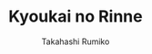 --- 
slug: "kyoukai-no-rinne"
title: "Kyoukai no Rinne"
publishdate: "2018-12-26"
src: "https://365manga.net/manga/kyoukai-no-rinne"
author: "Takahashi Rumiko"
image: "https://data.365manga.net/images/thumbnails/32665-kyoukai-no-rinne.jpg"
tags: ["Comedy","School life","Shounen","Shounen ai","Supernatural"]
chapters: ["Vol.37 Chapter 361: Special Chocolate ","Vol.36 Chapter 360: The Dirty Note ","Chapter 359: Rainfall ","Chapter 358: How To Use A Hibachi ","Chapter 357: The Thing In The House ","Chapter 356: Good Luck Omikuji ","Chapter 355: In The Tree ","Chapter 354: Will Something Come Out? ","Chapter 353: Afraid Of Hot ","Chapter 352: The Fruit Of Hell ","Chapter 351: The Hidden History Of The Black Cats' Secret Meeting ","Chapter 350: The Mystery Of The Black Cats' Secret Meeting ","Chapter 349: The Disappearance Of Black Cats ","Chapter 348: Spirit Summoning ","Chapter 347: Ebisu-sama Style ","Chapter 346: The Friendship Master ","Chapter 345: The Memorable Inn ","Chapter 344: The Price Of Love ","Chapter 343: The Tree Of Sin ","Chapter 342: The Story Of Horatarou ","Chapter 341: The Tragedi Of The Food Made With Flour ","Chapter 340: The Magical Sea Urchin Rice ","Chapter 339: The Sunflower Labyrinth ","Chapter 338: Don't Go Near The Deck ","Chapter 337: The Scene Of The Affair ","Chapter 336: The Cursed Words ","Chapter 335: The Garden's Backdoor ","Chapter 334: The Alleyway Shortcut ","Chapter 333: A Pampered Life ","Chapter 332: Ageha Leaves Home ","Chapter 331: Kusakari-san ","Chapter 330: Th Splotched Note ","Chapter 329: The Charm From The Ghost Temple ","Chapter 328: The Whistle And The Detergent ","Chapter 327: Thw Two Who Can't Meet ","Chapter 326: Kabakichi-kun ","Chapter 325: Philosopher's Stone ","Chapter 324: Kanedama ","Chapter 323: Spirit Flim ","Chapter 322: Rare Red ","Chapter 321: The Cat Cafe's Mystery ","Chapter 320: The Cursed Book ","Chapter 319: Kokkuri-san ","Chapter 318: The White Ghost ","Chapter 317: Lies And Truths ","Chapter 316: The Circumstances Of The Disappearance ","Chapter 315: Otome's Memories ","Chapter 314: Something's Watching ","Chapter 313: Otome's Scythe ","Chapter 312: I Want To Bite ","Chapter 311: The Black Hamaya ","Chapter 310: The Christmas Exorcism Meeting ","Chapter 309: The Beautiful Window ","Chapter 308: Have A Hot-water Bottle ","Chapter 307: The Red Weather Hutch ","Chapter 306: The Secret Of The Garthering ","Chapter 305: The Garthering Of The Witches ","Chapter 304: I Want A Bouquet ","Chapter 303: I Want To Believe ","Chapter 302: Tracking The Number ","Chapter 301: Renge's License ","Chapter 300: The Hair Grew ","Chapter 299: The Rusty Holy Sword ","Chapter 298: Turn To Stone! ","Chapter 297: The Mark Of Medusa ","Chapter 296: Show Me Your Back ","Chapter 295: The Teacher And The Balloon ","Chapter 294: The Girl Inside The Ice ","Chapter 293: Simulation ","Chapter 292: Pigtails Are Annoying ","Chapter 291: Shortcut ","Chapter 290: The Bell Of Love ","Chapter 289: The Goddess Of Wisdom ","Chapter 288: The Cursed Paper Slip ","Chapter 287: Shinigami Prince ","Chapter 286: Revenge ","Chapter 285: Ulterior To The 30","000 Yen ","Chapter 284: The Ideal Smile ","Chapter 283: Mirror Man ","Chapter 282: Mother's Day Present ","Chapter 281: Magic That Uses Black Cats ","Chapter 280: Suzu Is Missing ","Chapter 279: Talking Mimi-chan ","Chapter 278: An Arranged Meeting In The Spring ","Chapter 277: The Result Of Great Effort ","Chapter 276: Please Charge Me ","Chapter 275: Cinderella Date ","Chapter 274: The Ashes And The Longing ","Chapter 273: The Curse Of Extravagance ","Chapter 272: Apologize In The Altar Room ","Chapter 271: Nagara ","Chapter 270: Snowy Stairs ","Chapter 269: Savage Dog Capturing Supplementary Lessons ","Chapter 268: Rumors ","Chapter 267: Spirit's Clues ","Chapter 266: The Evil Spirit's Legacy ","Chapter 265: Until The Bell Tolls "," Chapter 264: Decoration ","Chapter 263: Crunch ","Chapter 262: A Cold Room ","Chapter 261: The Scream From The Cassette Tape ","Chapter 260: Don't Turn Around ","Chapter 259: The Promise Of Hades ","Chapter 258: Neck Man ","Chapter 257: The Special And Protected Sacred Bird ","Chapter 256: The First Mackerel Pike Festival ","Chapter 255: A Careless Casualty ","Chapter 254: Shinigami Killer ","Chapter 253: The Ring And The Stamp ","Chapter 252: The Blessed Wings ","Chapter 251: The Stalking Eyes ","Chapter 250: 100 Tales ","Chapter 249: Campground Havoc ","Chapter 248: The Mysterious Fireworks ","Chapter 247: Ghost Raft ","Chapter 246: The Expectant Ghost ","Chapter 245: The Black Report Cards ","Chapter 244: Serious Battle ","Chapter 243: Justifiable Means ","Chapter 242: Gold License ","Chapter 241: The Legendary Bible ","Chapter 240: Under The Weather Hutch ","Chapter 239: : June Bride ","Chapter 238: Spirit Elevator ","Chapter 237: The Legend Of The Locker ","Chapter 236: Sakura Vs The Black Fox ","Chapter 235: Special Training Exorcism Bento ","Chapter 234: Oihagizuki ","Chapter 233: Rainbow-colored Bamboo Shoot ","Chapter 232: Placeholder 1993 ","Chapter 231: A Little Box Of White Magic ","Chapter 230: The Key To Solving The Curse ","Chapter 229: The Cursed Crystal Ball ","Chapter 228: Springtime Evil Spirit Capturing ","Chapter 227: Where's My Bank Deposit?! ","Chapter 226: Porch Bait ","Chapter 225: Enjoy! ","Chapter 224: The Secret Hot Spring Inn ","Chapter 223: Mindless Mask ","Vol.22 Chapter 222: Newspaper Delivery ","Vol.22 Chapter 221: Hated ","Vol.22 Chapter 220: Good-fortune Pot ","Vol.22 Chapter 219: Search Thoroughly ","Vol.22 Chapter 218: Santa's Grudge ","Vol.22 Chapter 217: Dreamlike World ","Vol.22 Chapter 216: Incubus Capture Training ","Vol.22 Chapter 215: Nothing Inside ","Vol.22 Chapter 214: The Black Square ","Vol.22 Chapter 213: Rinne"," The Suspect ","Vol.20 Chapter 212: Mysterious Event At The Children's Center ","Chapter 211 ","Vol.22 Chapter 210: Tragic Conclusion ","Vol.22 Chapter 209: The Ominous Prophecy ","Vol.21 Chapter 208: The Chasing Sound ","Vol.21 Chapter 207: Mystery Of The Flower Bed ","Vol.21 Chapter 206: The First Ordeal ","Vol.21 Chapter 205: A Witch's Descendants ","Vol.21 Chapter 204: The Madam Of The Shopping Mall ","Vol.21 Chapter 203: Red Soumen ","Vol.21 Chapter 202: Eggplant Romance ","Vol.21 Chapter 201: Bug Spirit Hunting ","Vol.21 Chapter 200: The Evil Spirit Of The Guest House ","Vol.20 Chapter 199: Something In The Tunnel ","Vol.20 Chapter 198: A Cherry Tomato Buffet! ","Vol.20 Chapter 197: From Inside The Walls ","Vol.20 Chapter 196: The Legendary Sacred Ashes ","Vol.20 Chapter 195: We're Not Dating ","Vol.20 Chapter 194: Sakura's Mood ","Vol.20 Chapter 193: Is It True? ","Vol.20 Chapter 192: Just Money ","Vol.20 Chapter 191 ","Vol.20 Chapter 190: The Store That No Customers Visit ","Vol.20 Chapter 189: Cleaning The Whole Wheel Of Reincarnation ","Vol.19 Chapter 188: Fancy Choker ","Vol.19 Chapter 187: The Forgetball ","Vol.19 Chapter 186: The Terrifying Outdoor Training ","Vol.19 Chapter 185: Enforced Pawning ","Vol.19 Chapter 184: At The Graduation Ceremony ","Vol.19 Chapter 183: Midas Wax ","Vol.19 Chapter 182: Who!? ","Vol.19 Chapter 181: Devil Type A"," Shinigami Type B ","Vol.19 Chapter 180: Cursed Valentine ","Vol.19 Chapter 179: Black Cat Kids Party ","Vol.18 Chapter 178: The Cash Box From Hell ","Vol.18 Chapter 177: Ski Slope Surprise ","Vol.18 Chapter 176 ","Vol.18 Chapter 176: V2 : Kuroboshi Sansei ","Vol.18 Chapter 175: Uncovered Memories ","Vol.18 Chapter 174: I Don't Want Him To Know ","Vol.18 Chapter 173: Special Bonus ","Vol.18 Chapter 172: Mannequa And Coaty ","Vol.18 Chapter 171: The Nabe Pot And The Governor ","Vol.18 Chapter 170: The Long Story ","Vol.18 Chapter 169: The Get-rich-quick Mushroom Hunt ","Vol.17 Chapter 168: Vengeful Spirit's Revenge ","Vol.17 Chapter 167: Enter The Miko! ","Vol.17 Chapter 166: The Mysterious Lion-dogs ","Vol.17 Chapter 165: A Wish To The Moon ","Vol.17 Chapter 164: The Evil 4th Lane ","Vol.17 Chapter 163: V2 : Open After 7 Days ","Vol.17 Chapter 163: Open After 7 Days ","Vol.17 Chapter 162: The Cursed Cashbox ","Vol.17 Chapter 161: The Hands From The Tatami Mat ","Chapter 160: The Infinite Grudge ","Vol.17 Chapter 159: Seven Days Of Love ","Vol.16 Chapter 158: The Campsite Devil ","Vol.16 Chapter 157: One Coin Investigation "," Vol.16 Chapter 156: The Location Of The Necklace ","Vol.16 Chapter 155: The Promised Necklace ","Vol.16 Chapter 154: The River Of Treasure ","Vol.16 Chapter 153: The Runaway Victim ","Vol.16 Chapter 152: I'll Lend You My Right Arm ","Vol.16 Chapter 151: The First Union Rally ","Vol.16 Chapter 150: The Dream Umbrella Of Love ","Vol.16 Chapter 149: Recovery Cream ","Vol.15 Chapter 148: Back In Those Days ","Vol.15 Chapter 147: Suspicions ","Vol.15 Chapter 146: Tracking And A Reunion ","Vol.15 Chapter 145: Stiff Shoulders ","Vol.15 Chapter 144: The God Of Separation ","Vol.15 Chapter 143: The False Couple ","Vol.15 Chapter 142: The Breakup Set ","Vol.15 Chapter 141: The Whispering Princess ","Vol.15 Chapter 140: The Flood Of Evil Spirits ","Vol.15 Chapter 139: Omamori Strap ","Vol.14 Chapter 138: Welcoming The New Neighbours ","Vol.14 Chapter 137: Aim For The Top ","Vol.14 Chapter 136: The 100th Soul ","Vol.14 Chapter 135: Renge Revealed ","Vol.14 Chapter 134: The Mystery Of The Transfer Student ","Vol.14 Chapter 133: Kitsune Removal ","Vol.14 Chapter 132: The Curse From 100 Years Ago ","Vol.14 Chapter 131: Oni And Setsubun ","Vol.14 Chapter 130: The Elder's Inheritance ","Vol.14 Chapter 129: The Mystery Of Koshikudake Hill ","Vol.13 Chapter 128: The Blank Ema ","Vol.13 Chapter 127: The Christmas Condition ","Vol.13 Chapter 126: The Delicious Monitor ","Vol.13 Chapter 125: The Sweets Spirit ","Vol.13 Chapter 124: The Tragedy Of M ","Vol.13 Chapter 123: False Accusations ","Vol.13 Chapter 122: Would You Like Some Wax? ","Vol.13 Chapter 121: Hansei My Half Life ","Vol.13 Chapter 120: The Mikazuki Store For All Your Scythe Needs ","Vol.13 Chapter 119: Lend Me Some Money? ","Vol.12 Chapter 118: Matsutake Mushroom Madness ","Vol.12 Chapter 117: The Wandering Power Stone ","Vol.12 Chapter 116: Let's Talk Seriously ","Vol.12 Chapter 115: The Cursed Straw Doll ","Vol.12 Chapter 114: Overwhelmed In Battle ","Vol.12 Chapter 113: Battle Royale ","Vol.12 Chapter 112: Let's Cooperate! ","Vol.12 Chapter 111: The Cat Tower Battle ","Vol.12 Chapter 110: The Black Cat Ranking Test ","Vol.12 Chapter 109: The Center Of Attention Event ","Vol.11 Chapter 108: The Wandering Watermelon ","Vol.11 Chapter 107: Hot Hot Hot! ","Vol.11 Chapter 106: This Isn't A Date! ","Vol.11 Chapter 105: The Half-price Haunted House ","Vol.11 Chapter 104: The Jealous Cat ","Vol.11 Chapter 103: Poverty Moth ","Vol.11 Chapter 102: The Puppy In The Rain ","Vol.11 Chapter 101: Where's Rinne? ","Vol.11 Chapter 100: The Target Is Sakura ","Vol.11 Chapter 99: Unsee Candy ","Vol.10 Chapter 98: Potergeist ","Vol.10 Chapter 97: Shinigami's Taboo ","Vol.10 Chapter 96: Dream Court ","Vol.10 Chapter 95: The Cost Of Pride ","Vol.10 Chapter 94: The Vanishing Membership Fee ","Vol.10 Chapter 93: Message ","Vol.10 Chapter 92: Digital Camera Ghost ","Vol.10 Chapter 91: The Vanishing Bus Stop ","Vol.10 Chapter 90: Partner ","Vol.10 Chapter 89: A Black Cat's Life ","Vol.9 Chapter 88: The Contract And The Mongoose ","Vol.9 Chapter 87: Oboro's Revenge ","Vol.9 Chapter 86: The Wig's Regret ","Vol.9 Chapter 85: Goal Fulfillment ","Vol.9 Chapter 84: Ramen Kaedama ","Vol.9 Chapter 83: The Secret Of The Numbers ","Vol.9 Chapter 82: Within The Letter Box ","Vol.9 Chapter 81: Extra Infusion ","Vol.9 Chapter 80: I'll Be Waiting At The Rink ","Vol.9 Chapter 79: Sleep"," Exam Student ","Vol.8 Chapter 78: The Present ","Vol.8 Chapter 77: The Strangling Scarf ","Vol.8 Chapter 76: The Curse Of The Kitchen Counter ","Vol.8 Chapter 75: The Friendy Square ","Vol.8 Chapter 74: Party Of Five"," This Way ","Vol.8 Chapter 73: Supervisory Liability ","Vol.8 Chapter 72: Introduction To An Evil Spirit ","Vol.8 Chapter 71: Chibi's Memories ","Vol.8 Chapter 70: The Story Behind The Alligator Woman ","Vol.8 Chapter 69: Homestay Training ","Vol.7 Chapter 68: How The Curse Was Cast ","Vol.7 Chapter 67: The Horticulture Club Incident ","Vol.7 Chapter 66: Expired ","Vol.7 Chapter 65: The House Where Ghosts Don't Tread ","Vol.7 Chapter 64: Bakeneko ","Vol.7 Chapter 63: The Voices From The Shrine ","Vol.7 Chapter 62: The Spirit Way Stone ","Vol.7 Chapter 61: Welcome To Nirvana House ","Vol.7 Chapter 60: The Teddy Bear Memory ","Vol.7 Chapter 59: The Summer Festival Mystery ","Vol.6 Chapter 58: Ring Of Judgement ","Vol.6 Chapter 57: Inside The Crate ","Vol.6 Chapter 56: Capital ","Vol.6 Chapter 55: Seizure ","Vol.6 Chapter 54: The Shinigami Clerk ","Vol.6 Chapter 53: Love Song ","Vol.6 Chapter 52: The Look-alike Ghost ","Vol.6 Chapter 51: Spirits ","Vol.6 Chapter 50: The Chain Of Negativity ","Vol.6 Chapter 49: The Power Stone's Curse ","Vol.5 Chapter 48: Yo-yo Memories ","Vol.5 Chapter 47: The Haunted Cedar ","Vol.5 Chapter 46: I Dont Want Him To Know ","Vol.5 Chapter 45: The Cursed Track Star ","Vol.5 Chapter 44: Roses And Soy Sauce ","Vol.5 Chapter 43: The Unopenable Bookshelves ","Vol.5 Chapter 42: Soul Eater King ","Vol.5 Chapter 41: Just A Simple Thanks ","Vol.5 Chapter 40: Rich Girl ","Vol.5 Chapter 39: The Hot Secretary's True Identity ","Vol.4 Chapter 38: Bride Examination ","Vol.4 Chapter 37: Sister's Whereabouts ","Vol.4 Chapter 36: Shinigami Ageha ","Vol.4 Chapter 35: You Don't Disapprove Of That ","Vol.4 Chapter 34: Handprint ","Vol.4 Chapter 33: Kyuketsukasha ","Vol.4 Chapter 32: Inauguration Ceremony ","Vol.4 Chapter 31: Damashigami Company ","Vol.4 Chapter 30: President ","Vol.4 Chapter 29: Negative ","Vol.3 Chapter 28: Black & White ","Vol.3 Chapter 27: Draw Me ","Vol.3 Chapter 26: Hall Of The Damashigami ","Vol.3 Chapter 25: Allure Of The Pumpkin Head ","Vol.3 Chapter 24: Shinigami Scythe ","Vol.3 Chapter 23: The Price Of Power ","Vol.3 Chapter 22: One Hundred Thousand Yen ","Vol.3 Chapter 21: A Fun Date ","Vol.3 Chapter 20: If You Don't Mind"," Let's Be Friends First ","Vol.3 Chapter 19: The Transfer Student ","Vol.2 Chapter 18: Stream Of A Thousand Winds ","Vol.2 Chapter 17: Debt Hell Or As I Like To Think Of It--playing With Fonts ","Vol.2 Chapter 16: Welcome To Hell! ","Vol.2 Chapter 15: No Place For The Soul To Return ","Vol.2 Chapter 14: Duel In The Burrow Of The Rabbit ","Vol.2 Chapter 13: Curse ","Vol.2 Chapter 12: Something Lost ","Vol.2 Chapter 11: Songstress Of The Pool ","Vol.2 Chapter 10: Reunion ","Vol.2 Chapter 9: The Dish Of Vows ","Vol.1 Chapter 8: Afraid To Sleep ","Vol.1 Chapter 7: Contract Cat ","Vol.1 Chapter 6: Mystery Of The Club Building ","Vol.1 Chapter 5: O-ne-e-sa-n ","Vol.1 Chapter 4: A Familiar Woman ","Vol.1 Chapter 3: Behind The Gym At Four ","Vol.1 Chapter 2: Legend Of The Instrument Shelter ","Vol.1 Chapter 1: The Mysterious Classmate"]
chapterlinks: ["https://365manga.net/kyoukai-no-rinne/chapter-361.html","https://365manga.net/kyoukai-no-rinne/chapter-360.html","https://365manga.net/kyoukai-no-rinne/chapter-359.html","https://365manga.net/kyoukai-no-rinne/chapter-358.html","https://365manga.net/kyoukai-no-rinne/chapter-357.html","https://365manga.net/kyoukai-no-rinne/chapter-356.html","https://365manga.net/kyoukai-no-rinne/chapter-355.html","https://365manga.net/kyoukai-no-rinne/chapter-354.html","https://365manga.net/kyoukai-no-rinne/chapter-353.html","https://365manga.net/kyoukai-no-rinne/chapter-352.html","https://365manga.net/kyoukai-no-rinne/chapter-351.html","https://365manga.net/kyoukai-no-rinne/chapter-350.html","https://365manga.net/kyoukai-no-rinne/chapter-349.html","https://365manga.net/kyoukai-no-rinne/chapter-348.html","https://365manga.net/kyoukai-no-rinne/chapter-347.html","https://365manga.net/kyoukai-no-rinne/chapter-346.html","https://365manga.net/kyoukai-no-rinne/chapter-345.html","https://365manga.net/kyoukai-no-rinne/chapter-344.html","https://365manga.net/kyoukai-no-rinne/chapter-343.html","https://365manga.net/kyoukai-no-rinne/chapter-342.html","https://365manga.net/kyoukai-no-rinne/chapter-341.html","https://365manga.net/kyoukai-no-rinne/chapter-340.html","https://365manga.net/kyoukai-no-rinne/chapter-339.html","https://365manga.net/kyoukai-no-rinne/chapter-338.html","https://365manga.net/kyoukai-no-rinne/chapter-337.html","https://365manga.net/kyoukai-no-rinne/chapter-336.html","https://365manga.net/kyoukai-no-rinne/chapter-335.html","https://365manga.net/kyoukai-no-rinne/chapter-334.html","https://365manga.net/kyoukai-no-rinne/chapter-333.html","https://365manga.net/kyoukai-no-rinne/chapter-332.html","https://365manga.net/kyoukai-no-rinne/chapter-331.html","https://365manga.net/kyoukai-no-rinne/chapter-330.html","https://365manga.net/kyoukai-no-rinne/chapter-329.html","https://365manga.net/kyoukai-no-rinne/chapter-328.html","https://365manga.net/kyoukai-no-rinne/chapter-327.html","https://365manga.net/kyoukai-no-rinne/chapter-326.html","https://365manga.net/kyoukai-no-rinne/chapter-325.html","https://365manga.net/kyoukai-no-rinne/chapter-324.html","https://365manga.net/kyoukai-no-rinne/chapter-323.html","https://365manga.net/kyoukai-no-rinne/chapter-322.html","https://365manga.net/kyoukai-no-rinne/chapter-321.html","https://365manga.net/kyoukai-no-rinne/chapter-320.html","https://365manga.net/kyoukai-no-rinne/chapter-319.html","https://365manga.net/kyoukai-no-rinne/chapter-318.html","https://365manga.net/kyoukai-no-rinne/chapter-317.html","https://365manga.net/kyoukai-no-rinne/chapter-316.html","https://365manga.net/kyoukai-no-rinne/chapter-315.html","https://365manga.net/kyoukai-no-rinne/chapter-314.html","https://365manga.net/kyoukai-no-rinne/chapter-313.html","https://365manga.net/kyoukai-no-rinne/chapter-312.html","https://365manga.net/kyoukai-no-rinne/chapter-311.html","https://365manga.net/kyoukai-no-rinne/chapter-310.html","https://365manga.net/kyoukai-no-rinne/chapter-309.html","https://365manga.net/kyoukai-no-rinne/chapter-308.html","https://365manga.net/kyoukai-no-rinne/chapter-307.html","https://365manga.net/kyoukai-no-rinne/chapter-306.html","https://365manga.net/kyoukai-no-rinne/chapter-305.html","https://365manga.net/kyoukai-no-rinne/chapter-304.html","https://365manga.net/kyoukai-no-rinne/chapter-303.html","https://365manga.net/kyoukai-no-rinne/chapter-302.html","https://365manga.net/kyoukai-no-rinne/chapter-301.html","https://365manga.net/kyoukai-no-rinne/chapter-300.html","https://365manga.net/kyoukai-no-rinne/chapter-299.html","https://365manga.net/kyoukai-no-rinne/chapter-298.html","https://365manga.net/kyoukai-no-rinne/chapter-297.html","https://365manga.net/kyoukai-no-rinne/chapter-296.html","https://365manga.net/kyoukai-no-rinne/chapter-295.html","https://365manga.net/kyoukai-no-rinne/chapter-294.html","https://365manga.net/kyoukai-no-rinne/chapter-293.html","https://365manga.net/kyoukai-no-rinne/chapter-292.html","https://365manga.net/kyoukai-no-rinne/chapter-291.html","https://365manga.net/kyoukai-no-rinne/chapter-290.html","https://365manga.net/kyoukai-no-rinne/chapter-289.html","https://365manga.net/kyoukai-no-rinne/chapter-288.html","https://365manga.net/kyoukai-no-rinne/chapter-287.html","https://365manga.net/kyoukai-no-rinne/chapter-286.html","https://365manga.net/kyoukai-no-rinne/chapter-285.html","https://365manga.net/kyoukai-no-rinne/chapter-284.html","https://365manga.net/kyoukai-no-rinne/chapter-283.html","https://365manga.net/kyoukai-no-rinne/chapter-282.html","https://365manga.net/kyoukai-no-rinne/chapter-281.html","https://365manga.net/kyoukai-no-rinne/chapter-280.html","https://365manga.net/kyoukai-no-rinne/chapter-279.html","https://365manga.net/kyoukai-no-rinne/chapter-278.html","https://365manga.net/kyoukai-no-rinne/chapter-277.html","https://365manga.net/kyoukai-no-rinne/chapter-276.html","https://365manga.net/kyoukai-no-rinne/chapter-275.html","https://365manga.net/kyoukai-no-rinne/chapter-274.html","https://365manga.net/kyoukai-no-rinne/chapter-273.html","https://365manga.net/kyoukai-no-rinne/chapter-272.html","https://365manga.net/kyoukai-no-rinne/chapter-271.html","https://365manga.net/kyoukai-no-rinne/chapter-270.html","https://365manga.net/kyoukai-no-rinne/chapter-269.html","https://365manga.net/kyoukai-no-rinne/chapter-268.html","https://365manga.net/kyoukai-no-rinne/chapter-267.html","https://365manga.net/kyoukai-no-rinne/chapter-266.html","https://365manga.net/kyoukai-no-rinne/chapter-265.html","https://365manga.net/kyoukai-no-rinne/chapter-264.html","https://365manga.net/kyoukai-no-rinne/chapter-263.html","https://365manga.net/kyoukai-no-rinne/chapter-262.html","https://365manga.net/kyoukai-no-rinne/chapter-261.html","https://365manga.net/kyoukai-no-rinne/chapter-260.html","https://365manga.net/kyoukai-no-rinne/chapter-259.html","https://365manga.net/kyoukai-no-rinne/chapter-258.html","https://365manga.net/kyoukai-no-rinne/chapter-257.html","https://365manga.net/kyoukai-no-rinne/chapter-256.html","https://365manga.net/kyoukai-no-rinne/chapter-255.html","https://365manga.net/kyoukai-no-rinne/chapter-254.html","https://365manga.net/kyoukai-no-rinne/chapter-253.html","https://365manga.net/kyoukai-no-rinne/chapter-252.html","https://365manga.net/kyoukai-no-rinne/chapter-251.html","https://365manga.net/kyoukai-no-rinne/chapter-250.html","https://365manga.net/kyoukai-no-rinne/chapter-249.html","https://365manga.net/kyoukai-no-rinne/chapter-248.html","https://365manga.net/kyoukai-no-rinne/chapter-247.html","https://365manga.net/kyoukai-no-rinne/chapter-246.html","https://365manga.net/kyoukai-no-rinne/chapter-245.html","https://365manga.net/kyoukai-no-rinne/chapter-244.html","https://365manga.net/kyoukai-no-rinne/chapter-243.html","https://365manga.net/kyoukai-no-rinne/chapter-242.html","https://365manga.net/kyoukai-no-rinne/chapter-241.html","https://365manga.net/kyoukai-no-rinne/chapter-240.html","https://365manga.net/kyoukai-no-rinne/chapter-239.html","https://365manga.net/kyoukai-no-rinne/chapter-238.html","https://365manga.net/kyoukai-no-rinne/chapter-237.html","https://365manga.net/kyoukai-no-rinne/chapter-236.html","https://365manga.net/kyoukai-no-rinne/chapter-235.html","https://365manga.net/kyoukai-no-rinne/chapter-234.html","https://365manga.net/kyoukai-no-rinne/chapter-233.html","https://365manga.net/kyoukai-no-rinne/chapter-232.html","https://365manga.net/kyoukai-no-rinne/chapter-231.html","https://365manga.net/kyoukai-no-rinne/chapter-230.html","https://365manga.net/kyoukai-no-rinne/chapter-229.html","https://365manga.net/kyoukai-no-rinne/chapter-228.html","https://365manga.net/kyoukai-no-rinne/chapter-227.html","https://365manga.net/kyoukai-no-rinne/chapter-226.html","https://365manga.net/kyoukai-no-rinne/chapter-225.html","https://365manga.net/kyoukai-no-rinne/chapter-224.html","https://365manga.net/kyoukai-no-rinne/chapter-223.html","https://365manga.net/kyoukai-no-rinne/chapter-222.html","https://365manga.net/kyoukai-no-rinne/chapter-221.html","https://365manga.net/kyoukai-no-rinne/chapter-220.html","https://365manga.net/kyoukai-no-rinne/chapter-219.html","https://365manga.net/kyoukai-no-rinne/chapter-218.html","https://365manga.net/kyoukai-no-rinne/chapter-217.html","https://365manga.net/kyoukai-no-rinne/chapter-216.html","https://365manga.net/kyoukai-no-rinne/chapter-215.html","https://365manga.net/kyoukai-no-rinne/chapter-214.html","https://365manga.net/kyoukai-no-rinne/chapter-213.html","https://365manga.net/kyoukai-no-rinne/chapter-212.html","https://365manga.net/kyoukai-no-rinne/chapter-211.html","https://365manga.net/kyoukai-no-rinne/chapter-210.html","https://365manga.net/kyoukai-no-rinne/chapter-209.html","https://365manga.net/kyoukai-no-rinne/chapter-208.html","https://365manga.net/kyoukai-no-rinne/chapter-207.html","https://365manga.net/kyoukai-no-rinne/chapter-206.html","https://365manga.net/kyoukai-no-rinne/chapter-205.html","https://365manga.net/kyoukai-no-rinne/chapter-204.html","https://365manga.net/kyoukai-no-rinne/chapter-203.html","https://365manga.net/kyoukai-no-rinne/chapter-202.html","https://365manga.net/kyoukai-no-rinne/chapter-201.html","https://365manga.net/kyoukai-no-rinne/chapter-200.html","https://365manga.net/kyoukai-no-rinne/chapter-199.html","https://365manga.net/kyoukai-no-rinne/chapter-198.html","https://365manga.net/kyoukai-no-rinne/chapter-197.html","https://365manga.net/kyoukai-no-rinne/chapter-196.html","https://365manga.net/kyoukai-no-rinne/chapter-195.html","https://365manga.net/kyoukai-no-rinne/chapter-194.html","https://365manga.net/kyoukai-no-rinne/chapter-193.html","https://365manga.net/kyoukai-no-rinne/chapter-192.html","https://365manga.net/kyoukai-no-rinne/chapter-191.html","https://365manga.net/kyoukai-no-rinne/chapter-190.html","https://365manga.net/kyoukai-no-rinne/chapter-189.html","https://365manga.net/kyoukai-no-rinne/chapter-188.html","https://365manga.net/kyoukai-no-rinne/chapter-187.html","https://365manga.net/kyoukai-no-rinne/chapter-186.html","https://365manga.net/kyoukai-no-rinne/chapter-185.html","https://365manga.net/kyoukai-no-rinne/chapter-184.html","https://365manga.net/kyoukai-no-rinne/chapter-183.html","https://365manga.net/kyoukai-no-rinne/chapter-182.html","https://365manga.net/kyoukai-no-rinne/chapter-181.html","https://365manga.net/kyoukai-no-rinne/chapter-180.html","https://365manga.net/kyoukai-no-rinne/chapter-179.html","https://365manga.net/kyoukai-no-rinne/chapter-178.html","https://365manga.net/kyoukai-no-rinne/chapter-177.html","https://365manga.net/kyoukai-no-rinne/chapter-176.html","https://365manga.net/kyoukai-no-rinne/chapter-176.html","https://365manga.net/kyoukai-no-rinne/chapter-175.html","https://365manga.net/kyoukai-no-rinne/chapter-174.html","https://365manga.net/kyoukai-no-rinne/chapter-173.html","https://365manga.net/kyoukai-no-rinne/chapter-172.html","https://365manga.net/kyoukai-no-rinne/chapter-171.html","https://365manga.net/kyoukai-no-rinne/chapter-170.html","https://365manga.net/kyoukai-no-rinne/chapter-169.html","https://365manga.net/kyoukai-no-rinne/chapter-168.html","https://365manga.net/kyoukai-no-rinne/chapter-167.html","https://365manga.net/kyoukai-no-rinne/chapter-166.html","https://365manga.net/kyoukai-no-rinne/chapter-165.html","https://365manga.net/kyoukai-no-rinne/chapter-164.html","https://365manga.net/kyoukai-no-rinne/chapter-163.html","https://365manga.net/kyoukai-no-rinne/chapter-163.html","https://365manga.net/kyoukai-no-rinne/chapter-162.html","https://365manga.net/kyoukai-no-rinne/chapter-161.html","https://365manga.net/kyoukai-no-rinne/chapter-160.html","https://365manga.net/kyoukai-no-rinne/chapter-159.html","https://365manga.net/kyoukai-no-rinne/chapter-158.html","https://365manga.net/kyoukai-no-rinne/chapter-157.html","https://365manga.net/kyoukai-no-rinne/chapter-156.html","https://365manga.net/kyoukai-no-rinne/chapter-155.html","https://365manga.net/kyoukai-no-rinne/chapter-154.html","https://365manga.net/kyoukai-no-rinne/chapter-153.html","https://365manga.net/kyoukai-no-rinne/chapter-152.html","https://365manga.net/kyoukai-no-rinne/chapter-151.html","https://365manga.net/kyoukai-no-rinne/chapter-150.html","https://365manga.net/kyoukai-no-rinne/chapter-149.html","https://365manga.net/kyoukai-no-rinne/chapter-148.html","https://365manga.net/kyoukai-no-rinne/chapter-147.html","https://365manga.net/kyoukai-no-rinne/chapter-146.html","https://365manga.net/kyoukai-no-rinne/chapter-145.html","https://365manga.net/kyoukai-no-rinne/chapter-144.html","https://365manga.net/kyoukai-no-rinne/chapter-143.html","https://365manga.net/kyoukai-no-rinne/chapter-142.html","https://365manga.net/kyoukai-no-rinne/chapter-141.html","https://365manga.net/kyoukai-no-rinne/chapter-140.html","https://365manga.net/kyoukai-no-rinne/chapter-139.html","https://365manga.net/kyoukai-no-rinne/chapter-138.html","https://365manga.net/kyoukai-no-rinne/chapter-137.html","https://365manga.net/kyoukai-no-rinne/chapter-136.html","https://365manga.net/kyoukai-no-rinne/chapter-135.html","https://365manga.net/kyoukai-no-rinne/chapter-134.html","https://365manga.net/kyoukai-no-rinne/chapter-133.html","https://365manga.net/kyoukai-no-rinne/chapter-132.html","https://365manga.net/kyoukai-no-rinne/chapter-131.html","https://365manga.net/kyoukai-no-rinne/chapter-130.html","https://365manga.net/kyoukai-no-rinne/chapter-129.html","https://365manga.net/kyoukai-no-rinne/chapter-128.html","https://365manga.net/kyoukai-no-rinne/chapter-127.html","https://365manga.net/kyoukai-no-rinne/chapter-126.html","https://365manga.net/kyoukai-no-rinne/chapter-125.html","https://365manga.net/kyoukai-no-rinne/chapter-124.html","https://365manga.net/kyoukai-no-rinne/chapter-123.html","https://365manga.net/kyoukai-no-rinne/chapter-122.html","https://365manga.net/kyoukai-no-rinne/chapter-121.html","https://365manga.net/kyoukai-no-rinne/chapter-120.html","https://365manga.net/kyoukai-no-rinne/chapter-119.html","https://365manga.net/kyoukai-no-rinne/chapter-118.html","https://365manga.net/kyoukai-no-rinne/chapter-117.html","https://365manga.net/kyoukai-no-rinne/chapter-116.html","https://365manga.net/kyoukai-no-rinne/chapter-115.html","https://365manga.net/kyoukai-no-rinne/chapter-114.html","https://365manga.net/kyoukai-no-rinne/chapter-113.html","https://365manga.net/kyoukai-no-rinne/chapter-112.html","https://365manga.net/kyoukai-no-rinne/chapter-111.html","https://365manga.net/kyoukai-no-rinne/chapter-110.html","https://365manga.net/kyoukai-no-rinne/chapter-109.html","https://365manga.net/kyoukai-no-rinne/chapter-108.html","https://365manga.net/kyoukai-no-rinne/chapter-107.html","https://365manga.net/kyoukai-no-rinne/chapter-106.html","https://365manga.net/kyoukai-no-rinne/chapter-105.html","https://365manga.net/kyoukai-no-rinne/chapter-104.html","https://365manga.net/kyoukai-no-rinne/chapter-103.html","https://365manga.net/kyoukai-no-rinne/chapter-102.html","https://365manga.net/kyoukai-no-rinne/chapter-101.html","https://365manga.net/kyoukai-no-rinne/chapter-100.html","https://365manga.net/kyoukai-no-rinne/chapter-99.html","https://365manga.net/kyoukai-no-rinne/chapter-98.html","https://365manga.net/kyoukai-no-rinne/chapter-97.html","https://365manga.net/kyoukai-no-rinne/chapter-96.html","https://365manga.net/kyoukai-no-rinne/chapter-95.html","https://365manga.net/kyoukai-no-rinne/chapter-94.html","https://365manga.net/kyoukai-no-rinne/chapter-93.html","https://365manga.net/kyoukai-no-rinne/chapter-92.html","https://365manga.net/kyoukai-no-rinne/chapter-91.html","https://365manga.net/kyoukai-no-rinne/chapter-90.html","https://365manga.net/kyoukai-no-rinne/chapter-89.html","https://365manga.net/kyoukai-no-rinne/chapter-88.html","https://365manga.net/kyoukai-no-rinne/chapter-87.html","https://365manga.net/kyoukai-no-rinne/chapter-86.html","https://365manga.net/kyoukai-no-rinne/chapter-85.html","https://365manga.net/kyoukai-no-rinne/chapter-84.html","https://365manga.net/kyoukai-no-rinne/chapter-83.html","https://365manga.net/kyoukai-no-rinne/chapter-82.html","https://365manga.net/kyoukai-no-rinne/chapter-81.html","https://365manga.net/kyoukai-no-rinne/chapter-80.html","https://365manga.net/kyoukai-no-rinne/chapter-79.html","https://365manga.net/kyoukai-no-rinne/chapter-78.html","https://365manga.net/kyoukai-no-rinne/chapter-77.html","https://365manga.net/kyoukai-no-rinne/chapter-76.html","https://365manga.net/kyoukai-no-rinne/chapter-75.html","https://365manga.net/kyoukai-no-rinne/chapter-74.html","https://365manga.net/kyoukai-no-rinne/chapter-73.html","https://365manga.net/kyoukai-no-rinne/chapter-72.html","https://365manga.net/kyoukai-no-rinne/chapter-71.html","https://365manga.net/kyoukai-no-rinne/chapter-70.html","https://365manga.net/kyoukai-no-rinne/chapter-69.html","https://365manga.net/kyoukai-no-rinne/chapter-68.html","https://365manga.net/kyoukai-no-rinne/chapter-67.html","https://365manga.net/kyoukai-no-rinne/chapter-66.html","https://365manga.net/kyoukai-no-rinne/chapter-65.html","https://365manga.net/kyoukai-no-rinne/chapter-64.html","https://365manga.net/kyoukai-no-rinne/chapter-63.html","https://365manga.net/kyoukai-no-rinne/chapter-62.html","https://365manga.net/kyoukai-no-rinne/chapter-61.html","https://365manga.net/kyoukai-no-rinne/chapter-60.html","https://365manga.net/kyoukai-no-rinne/chapter-59.html","https://365manga.net/kyoukai-no-rinne/chapter-58.html","https://365manga.net/kyoukai-no-rinne/chapter-57.html","https://365manga.net/kyoukai-no-rinne/chapter-56.html","https://365manga.net/kyoukai-no-rinne/chapter-55.html","https://365manga.net/kyoukai-no-rinne/chapter-54.html","https://365manga.net/kyoukai-no-rinne/chapter-53.html","https://365manga.net/kyoukai-no-rinne/chapter-52.html","https://365manga.net/kyoukai-no-rinne/chapter-51.html","https://365manga.net/kyoukai-no-rinne/chapter-50.html","https://365manga.net/kyoukai-no-rinne/chapter-49.html","https://365manga.net/kyoukai-no-rinne/chapter-48.html","https://365manga.net/kyoukai-no-rinne/chapter-47.html","https://365manga.net/kyoukai-no-rinne/chapter-46.html","https://365manga.net/kyoukai-no-rinne/chapter-45.html","https://365manga.net/kyoukai-no-rinne/chapter-44.html","https://365manga.net/kyoukai-no-rinne/chapter-43.html","https://365manga.net/kyoukai-no-rinne/chapter-42.html","https://365manga.net/kyoukai-no-rinne/chapter-41.html","https://365manga.net/kyoukai-no-rinne/chapter-40.html","https://365manga.net/kyoukai-no-rinne/chapter-39.html","https://365manga.net/kyoukai-no-rinne/chapter-38.html","https://365manga.net/kyoukai-no-rinne/chapter-37.html","https://365manga.net/kyoukai-no-rinne/chapter-36.html","https://365manga.net/kyoukai-no-rinne/chapter-35.html","https://365manga.net/kyoukai-no-rinne/chapter-34.html","https://365manga.net/kyoukai-no-rinne/chapter-33.html","https://365manga.net/kyoukai-no-rinne/chapter-32.html","https://365manga.net/kyoukai-no-rinne/chapter-31.html","https://365manga.net/kyoukai-no-rinne/chapter-30.html","https://365manga.net/kyoukai-no-rinne/chapter-29.html","https://365manga.net/kyoukai-no-rinne/chapter-28.html","https://365manga.net/kyoukai-no-rinne/chapter-27.html","https://365manga.net/kyoukai-no-rinne/chapter-26.html","https://365manga.net/kyoukai-no-rinne/chapter-25.html","https://365manga.net/kyoukai-no-rinne/chapter-24.html","https://365manga.net/kyoukai-no-rinne/chapter-23.html","https://365manga.net/kyoukai-no-rinne/chapter-22.html","https://365manga.net/kyoukai-no-rinne/chapter-21.html","https://365manga.net/kyoukai-no-rinne/chapter-20.html","https://365manga.net/kyoukai-no-rinne/chapter-19.html","https://365manga.net/kyoukai-no-rinne/chapter-18.html","https://365manga.net/kyoukai-no-rinne/chapter-17.html","https://365manga.net/kyoukai-no-rinne/chapter-16.html","https://365manga.net/kyoukai-no-rinne/chapter-15.html","https://365manga.net/kyoukai-no-rinne/chapter-14.html","https://365manga.net/kyoukai-no-rinne/chapter-13.html","https://365manga.net/kyoukai-no-rinne/chapter-12.html","https://365manga.net/kyoukai-no-rinne/chapter-11.html","https://365manga.net/kyoukai-no-rinne/chapter-10.html","https://365manga.net/kyoukai-no-rinne/chapter-9.html","https://365manga.net/kyoukai-no-rinne/chapter-8.html","https://365manga.net/kyoukai-no-rinne/chapter-7.html","https://365manga.net/kyoukai-no-rinne/chapter-6.html","https://365manga.net/kyoukai-no-rinne/chapter-5.html","https://365manga.net/kyoukai-no-rinne/chapter-4.html","https://365manga.net/kyoukai-no-rinne/chapter-3.html","https://365manga.net/kyoukai-no-rinne/chapter-2.html","https://365manga.net/kyoukai-no-rinne/chapter-1.html"]
description: "Kyoukai no Rinne manga summary: As a child Sakura Mamiya mysteriously disappeared in the woods behind her grandma's home. She returned whole and healthy, but since then she has had the power to see ghosts. Now a teenager, she just wishes the ghosts would leave her alone! At school, the desk next to Sakura’s has been empty since the start of the school year, then one day her always-absent classmate shows up, and he's far more than what he seems!"
---